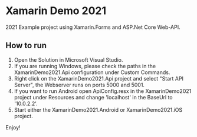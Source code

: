 ﻿# Xamarin Demo 2021

2021 Example project using Xamarin.Forms and ASP.Net Core Web-API.

## How to run

1. Open the Solution in Microsoft Visual Studio.
2. If you are running Windows, please check the paths in the XamarinDemo2021.Api configuration under Custom Commands.
3. Right click on the XamarinDemo2021.Api project and select "Start API Server", the Webserver runs on ports 5000 and 5001.
4. If you want to run Android open ApiConfig.resx in the XamarinDemo2021 project under Resources and change 'localhost' in the BaseUrl to '10.0.2.2'.
5. Start either the XamarinDemo2021.Android or XamarinDemo2021.iOS project.

Enjoy!